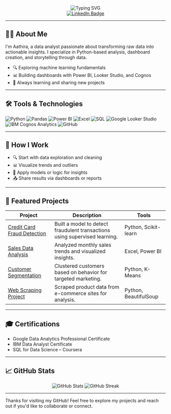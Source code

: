 <!-- Header with Typing Animation -->


<div align="center">
  <img src="https://readme-typing-svg.herokuapp.com?font=Fira+Code&size=24&duration=3000&pause=1000&color=00BFFF&center=true&vCenter=true&width=435&lines=Hi+I'm+Aathira;Data+Analytics+Enthusiast;Welcome+to+my+GitHub+Portfolio!" alt="Typing SVG" />
</div>

<!-- Social Badges -->
<div align="center">
  <a href="https://www.linkedin.com/in/aathiraramachandran">
    <img src="https://img.shields.io/badge/LinkedIn-0077B5?style=for-the-badge&logo=linkedin&logoColor=white" alt="LinkedIn Badge"/>
  </a>
</div>

---

## 👩‍💻 About Me

I'm Aathira, a data analyst passionate about transforming raw data into actionable insights. I specialize in Python-based analysis, dashboard creation, and storytelling through data.

- 🔍 Exploring machine learning fundamentals  
- 📊 Building dashboards with Power BI, Looker Studio, and Cognos  
- 🧠 Always learning and sharing new projects  

---

## 🛠️ Tools & Technologies

![Python](https://img.shields.io/badge/Python-3776AB?style=flat&logo=python&logoColor=white)
![Pandas](https://img.shields.io/badge/Pandas-150458?style=flat&logo=pandas&logoColor=white)
![Power BI](https://img.shields.io/badge/Power%20BI-F2C811?style=flat&logo=powerbi&logoColor=black)
![Excel](https://img.shields.io/badge/Excel-217346?style=flat&logo=microsoft-excel&logoColor=white)
![SQL](https://img.shields.io/badge/SQL-4479A1?style=flat&logo=mysql&logoColor=white)
![Google Looker Studio](https://img.shields.io/badge/Looker%20Studio-4285F4?style=flat&logo=google&logoColor=white)
![IBM Cognos Analytics](https://img.shields.io/badge/Cognos%20Analytics-052FAD?style=flat&logo=ibm&logoColor=white)
![GitHub](https://img.shields.io/badge/GitHub-181717?style=flat&logo=github&logoColor=white)

---
## 🧭 How I Work
- 🔍 Start with data exploration and cleaning
- 📊 Visualize trends and outliers
- 🧠 Apply models or logic for insights
- 📤 Share results via dashboards or reports
---

## 📁 Featured Projects

| Project | Description | Tools |
|--------|-------------|-------|
| [Credit Card Fraud Detection](https://github.com/CodingScriptJack/fraud-detection) | Built a model to detect fraudulent transactions using supervised learning. | Python, Scikit-learn |
| [Sales Data Analysis](https://github.com/CodingScriptJack/sales-analysis) | Analyzed monthly sales trends and visualized insights. | Excel, Power BI |
| [Customer Segmentation](https://github.com/CodingScriptJack/customer-segmentation) | Clustered customers based on behavior for targeted marketing. | Python, K-Means |
| [Web Scraping Project](https://github.com/CodingScriptJack/web-scraping-project) | Scraped product data from e-commerce sites for analysis. | Python, BeautifulSoup |

---
## 🎓 Certifications
- Google Data Analytics Professional Certificate
- IBM Data Analyst Certificate
- SQL for Data Science – Coursera
---

## 📈 GitHub Stats

<div align="center">
  <img src="https://github-readme-stats.vercel.app/api?username=CodingScriptJack&show_icons=true&theme=radical" alt="GitHub Stats" />
  <img src="https://github-readme-streak-stats.herokuapp.com/?user=CodingScriptJack&theme=radical" alt="GitHub Streak" />
</div>

---

Thanks for visiting my GitHub! Feel free to explore my projects and reach out if you'd like to collaborate or connect.
